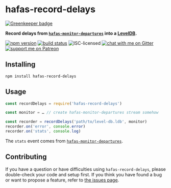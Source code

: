 # hafas-record-delays

[![Greenkeeper badge](https://badges.greenkeeper.io/derhuerst/hafas-record-delays.svg)](https://greenkeeper.io/)

**Record delays from [`hafas-monitor-departures`](https://github.com/derhuerst/hafas-monitor-departures) into a [LevelDB](http://leveldb.org).**

[![npm version](https://img.shields.io/npm/v/hafas-record-delays.svg)](https://www.npmjs.com/package/hafas-record-delays)
[![build status](https://api.travis-ci.org/derhuerst/hafas-record-delays.svg?branch=master)](https://travis-ci.org/derhuerst/hafas-record-delays)
![ISC-licensed](https://img.shields.io/github/license/derhuerst/hafas-record-delays.svg)
[![chat with me on Gitter](https://img.shields.io/badge/chat%20with%20me-on%20gitter-512e92.svg)](https://gitter.im/derhuerst)
[![support me on Patreon](https://img.shields.io/badge/support%20me-on%20patreon-fa7664.svg)](https://patreon.com/derhuerst)


## Installing

```shell
npm install hafas-record-delays
```


## Usage

```js
const recordDelays = require('hafas-record-delays')

const monitor = … // create hafas-monitor-departures stream somehow

const recorder = recordDelays('path/to/level-db.ldb', monitor)
recorder.on('error', console.error)
recorder.on('stats', console.log)
```

The `stats` event comes from [`hafas-monitor-departures`](https://github.com/derhuerst/hafas-monitor-departures).


## Contributing

If you have a question or have difficulties using `hafas-record-delays`, please double-check your code and setup first. If you think you have found a bug or want to propose a feature, refer to [the issues page](https://github.com/derhuerst/hafas-record-delays/issues).

